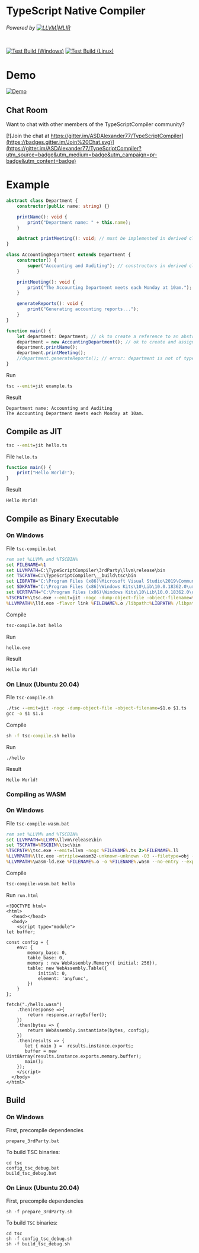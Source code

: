 # TypeScript Native Compiler
###### Powered by [![LLVM|MLIR](https://llvm.org/img/LLVM-Logo-Derivative-1.png)](https://llvm.org/)

<p align="left">
  <a aria-label="License" href="https://github.com/ASDAlexander77/TypeScriptCompiler/blob/main/LICENSE">
    <img alt="" src="https://img.shields.io/npm/l/next.svg?style=for-the-badge&labelColor=000000">
  </a>
</p>

[![Test Build (Windows)](https://github.com/ASDAlexander77/TypeScriptCompiler/actions/workflows/cmake-test-release-win.yml/badge.svg)](https://github.com/ASDAlexander77/TypeScriptCompiler/actions/workflows/cmake-test-release-win.yml)
[![Test Build (Linux)](https://github.com/ASDAlexander77/TypeScriptCompiler/actions/workflows/cmake-test-release-linux.yml/badge.svg)](https://github.com/ASDAlexander77/TypeScriptCompiler/actions/workflows/cmake-test-release-linux.yml)

# Demo

[![Demo](https://asdalexander77.github.io/img/tsc_emit.gif)](https://github.com/ASDAlexander77/TypeScriptCompiler/releases/)

Chat Room
---------

Want to chat with other members of the TypeScriptCompiler community?

[![Join the chat at https://gitter.im/ASDAlexander77/TypeScriptCompiler](https://badges.gitter.im/Join%20Chat.svg)](https://gitter.im/ASDAlexander77/TypeScriptCompiler?utm_source=badge&utm_medium=badge&utm_campaign=pr-badge&utm_content=badge)

# Example

```TypeScript
abstract class Department {
    constructor(public name: string) {}

    printName(): void {
        print("Department name: " + this.name);
    }

    abstract printMeeting(): void; // must be implemented in derived classes
}

class AccountingDepartment extends Department {
    constructor() {
        super("Accounting and Auditing"); // constructors in derived classes must call super()
    }

    printMeeting(): void {
        print("The Accounting Department meets each Monday at 10am.");
    }

    generateReports(): void {
        print("Generating accounting reports...");
    }
}

function main() {
    let department: Department; // ok to create a reference to an abstract type
    department = new AccountingDepartment(); // ok to create and assign a non-abstract subclass
    department.printName();
    department.printMeeting();
    //department.generateReports(); // error: department is not of type AccountingDepartment, cannot access generateReports
}
```

Run
```cmd
tsc --emit=jit example.ts
```

Result
```
Department name: Accounting and Auditing
The Accounting Department meets each Monday at 10am.
```

## Compile as JIT

```cmd
tsc --emit=jit hello.ts
```
File ``hello.ts``

```TypeScript
function main() {
    print("Hello World!");
}
```
Result
```
Hello World!
```

## Compile as Binary Executable

### On Windows
File ``tsc-compile.bat``
```cmd
rem set %LLVM% and %TSCBIN%
set FILENAME=%1
set LLVMPATH=C:\TypeScriptCompiler\3rdParty\llvm\release\bin
set TSCPATH=C:\TypeScriptCompiler\__build\tsc\bin
set LIBPATH="C:\Program Files (x86)\Microsoft Visual Studio\2019\Community\VC\Tools\MSVC\14.29.30037\lib\x64"
set SDKPATH="C:\Program Files (x86)\Windows Kits\10\Lib\10.0.18362.0\um\x64"
set UCRTPATH="C:\Program Files (x86)\Windows Kits\10\Lib\10.0.18362.0\ucrt\x64"
%TSCPATH%\tsc.exe --emit=jit -nogc -dump-object-file -object-filename=%FILENAME%.o %FILENAME%.ts
%LLVMPATH%\lld.exe -flavor link %FILENAME%.o /libpath:%LIBPATH% /libpath:%SDKPATH% /libpath:%UCRTPATH% /defaultlib:libcmt.lib libvcruntime.lib
```
Compile 
```cmd
tsc-compile.bat hello
```

Run
```
hello.exe
```

Result
```
Hello World!
```

### On Linux (Ubuntu 20.04)
File ``tsc-compile.sh``
```cmd
./tsc --emit=jit -nogc -dump-object-file -object-filename=$1.o $1.ts
gcc -o $1 $1.o
```
Compile 
```cmd
sh -f tsc-compile.sh hello
```

Run
```
./hello
```

Result
```
Hello World!
```

### Compiling as WASM
### On Windows
File ``tsc-compile-wasm.bat``
```cmd
rem set %LLVM% and %TSCBIN%
set LLVMPATH=%LLVM%\llvm\release\bin
set TSCPATH=%TSCBIN%\tsc\bin
%TSCPATH%\tsc.exe --emit=llvm -nogc %FILENAME%.ts 2>%FILENAME%.ll
%LLVMPATH%\llc.exe -mtriple=wasm32-unknown-unknown -O3 --filetype=obj -o=%FILENAME%.o %FILENAME%.ll
%LLVMPATH%\wasm-ld.exe %FILENAME%.o -o %FILENAME%.wasm --no-entry --export-all --allow-undefined
```
Compile 
```cmd
tsc-compile-wasm.bat hello
```

Run ``run.html``
```
<!DOCTYPE html>
<html>
  <head></head>
  <body>
    <script type="module">
let buffer;

const config = {
    env: {
        memory_base: 0,
        table_base: 0,
        memory : new WebAssembly.Memory({ initial: 256}),
        table: new WebAssembly.Table({
            initial: 0,
            element: 'anyfunc',
        })
    }
};

fetch("./hello.wasm")
    .then(response =>{
        return response.arrayBuffer();
    })
    .then(bytes => {
        return WebAssembly.instantiate(bytes, config); 
    })
    .then(results => { 
       let { main } =  results.instance.exports;
       buffer = new Uint8Array(results.instance.exports.memory.buffer);
       main();
    });
    </script>
  </body>
</html>
```

## Build
### On Windows

First, precompile dependencies

```
prepare_3rdParty.bat 
```

To build TSC binaries:

```
cd tsc
config_tsc_debug.bat
build_tsc_debug.bat
```

### On Linux (Ubuntu 20.04)

First, precompile dependencies

```
sh -f prepare_3rdParty.sh
```

To build ``TSC`` binaries:

```
cd tsc
sh -f config_tsc_debug.sh
sh -f build_tsc_debug.sh
```
